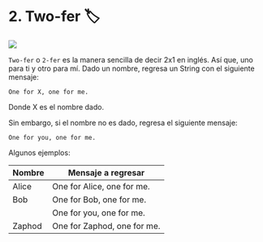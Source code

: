# 2. Two-fer 🏷
![](https://paper-attachments.dropbox.com/s_6B4945FB0F5F93CCB7A9DBF0F75CBCECAF7589AEB692AD0FAF3255B6A53CAA4A_1590173823131_image.png)


`Two-fer` o `2-fer`  es la manera sencilla de decir 2x1 en inglés. Así que, uno para ti y otro para mí. Dado un nombre, regresa un String con el siguiente mensaje:


    One for X, one for me.

Donde X es el nombre dado.

Sin embargo, si el nombre no es dado, regresa el siguiente mensaje:


    One for you, one for me.

Algunos ejemplos:

| Nombre | Mensaje a regresar          |
| ------ | --------------------------- |
| Alice  | One for Alice, one for me.  |
| Bob    | One for Bob, one for me.    |
|        | One for you, one for me.    |
| Zaphod | One for Zaphod, one for me. |
